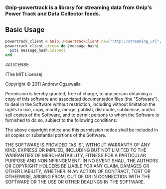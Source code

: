 ### Gnip-powertrack is a library for streaming data from Gnip's Power Track and Data Collector feeds.

## Basic Usage
```ruby
powertrack_client = Gnip::PowertrackClient.new("http://streaming_url", "username", "password")
powertrack_client.stream do |message_hash|
  puts message_hash.inspect
end
```

##LICENSE

(The MIT License)

Copyright © 2011 Andrew Ogzewalla

Permission is hereby granted, free of charge, to any person obtaining a copy of this software and associated documentation files (the "Software"), to deal in the Software without restriction, including without limitation the rights to use, copy, modify, merge, publish, distribute, sublicense, and/or sell copies of the Software, and to permit persons to whom the Software is furnished to do so, subject to the following conditions:

The above copyright notice and this permission notice shall be included in all copies or substantial portions of the Software.

THE SOFTWARE IS PROVIDED "AS IS", WITHOUT WARRANTY OF ANY KIND, EXPRESS OR IMPLIED, INCLUDING BUT NOT LIMITED TO THE WARRANTIES OF MERCHANTABILITY, FITNESS FOR A PARTICULAR PURPOSE AND NONINFRINGEMENT. IN NO EVENT SHALL THE AUTHORS OR COPYRIGHT HOLDERS BE LIABLE FOR ANY CLAIM, DAMAGES OR OTHER LIABILITY, WHETHER IN AN ACTION OF CONTRACT, TORT OR OTHERWISE, ARISING FROM, OUT OF OR IN CONNECTION WITH THE SOFTWARE OR THE USE OR OTHER DEALINGS IN THE SOFTWARE.